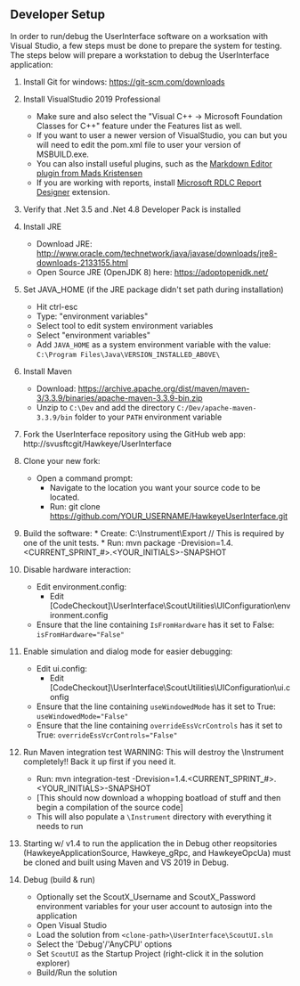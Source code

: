 Developer Setup
-------------------

In order to run/debug the UserInterface software on a worksation with Visual Studio, a few steps must be done to prepare the system for testing.  The steps below will prepare a workstation to debug the UserInterface application:

1.  Install Git for windows: https://git-scm.com/downloads

2.  Install VisualStudio 2019 Professional
    * Make sure and also select the "Visual C++ -> Microsoft Foundation Classes for C++" feature under the Features list as well.
    * If you want to user a newer version of VisualStudio, you can but you will need to edit the pom.xml file to user your version of MSBUILD.exe.
    * You can also install useful plugins, such as the [Markdown Editor plugin from Mads Kristensen](https://marketplace.visualstudio.com/items?itemName=MadsKristensen.MarkdownEditor)
    * If you are working with reports, install [Microsoft RDLC Report Designer](https://marketplace.visualstudio.com/items?itemName=ProBITools.MicrosoftRdlcReportDesignerforVisualStudio-18001) extension.

3.  Verify that .Net 3.5 and .Net 4.8 Developer Pack is installed

4.  Install JRE
    * Download JRE: http://www.oracle.com/technetwork/java/javase/downloads/jre8-downloads-2133155.html
    * Open Source JRE (OpenJDK 8) here: https://adoptopenjdk.net/
 
5.  Set JAVA_HOME (if the JRE package didn't set path during installation)
    * Hit ctrl-esc
    * Type: "environment variables"
    * Select tool to edit system environment variables
    * Select "environment variables"
    * Add `JAVA_HOME` as a system environment variable with the value: `C:\Program Files\Java\VERSION_INSTALLED_ABOVE\`

6. Install Maven 
    * Download: https://archive.apache.org/dist/maven/maven-3/3.3.9/binaries/apache-maven-3.3.9-bin.zip
    * Unzip to `C:\Dev` and add the directory `C:/Dev/apache-maven-3.3.9/bin` folder to your `PATH` environment variable

7. Fork the UserInterface repository using the GitHub web app: http://svusftcgit/Hawkeye/UserInterface

8. Clone your new fork:
    * Open a command prompt:
        * Navigate to the location you want your source code to be located.
        * Run: git clone https://github.com/YOUR_USERNAME/HawkeyeUserInterface.git

9. Build the software:
        * Create: C:\Instrument\Export    // This is required by one of the unit tests.
        * Run: mvn package -Drevision=1.4.<CURRENT_SPRINT_#>.<YOUR_INITIALS>-SNAPSHOT
 
10. Disable hardware interaction:
    * Edit environment.config:
        * Edit [CodeCheckout]\UserInterface\ScoutUtilities\UIConfiguration\environment.config
    * Ensure that the line containing `IsFromHardware` has it set to False:
         `isFromHardware="False"`

11. Enable simulation and dialog mode for easier debugging:
    * Edit ui.config:
        * Edit [CodeCheckout]\UserInterface\ScoutUtilities\UIConfiguration\ui.config
    * Ensure that the line containing `useWindowedMode` has it set to True:
         `useWindowedMode="False"`
    * Ensure that the line containing `overrideEssVcrControls` has it set to True:
         `overrideEssVcrControls="False"`

12. Run Maven integration test WARNING: This will destroy the \Instrument completely!!  Back it up first if you need it.
    * Run: mvn integration-test -Drevision=1.4.<CURRENT_SPRINT_#>.<YOUR_INITIALS>-SNAPSHOT
    * [This should now download a whopping boatload of stuff and then begin a compilation of the source code]
    * This will also populate a `\Instrument` directory with everything it needs to run

14. Starting w/ v1.4 to run the application the in Debug other reopsitories (HawkeyeApplicationSource,  Hawkeye_gRpc, and HawkeyeOpcUa) must be cloned and built using Maven and VS 2019 in Debug.

15. Debug (build & run)
    * Optionally set the ScoutX_Username and ScoutX_Password environment variables for your user account to autosign into the application
    * Open Visual Studio
    * Load the solution from `<clone-path>\UserInterface\ScoutUI.sln`
    * Select the 'Debug'/'AnyCPU' options
    * Set `ScoutUI` as the Startup Project (right-click it in the solution explorer)
    * Build/Run the solution
